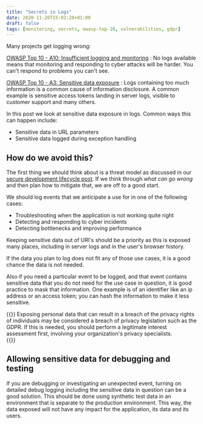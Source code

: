 ```yaml
---
title: "Secrets in Logs"
date: 2020-11-26T15:02:28+01:00
draft: false
tags: [monitoring, secrets, owasp-top-10, vulnerabilities, gdpr]
---
```

Many projects get logging wrong: 

[OWASP Top 10 - A10: Insufficient logging and monitoring](https://owasp.org/www-project-top-ten/2017/A10_2017-Insufficient_Logging%2526Monitoring)
: No logs available means that monitoring and responding to cyber attacks will be harder. You can't 
respond to problems you can't see. 

[OWASP Top 10 - A3: Sensitive data exposure](https://owasp.org/www-project-top-ten/2017/A3_2017-Sensitive_Data_Exposure)
: Logs containing too much information is a common cause of information disclosure. A common example
is sensitive access tokens landing in server logs, visible to customer support and many others. 

In this post we look at sensitive data exposure in logs. Common ways this can happen include: 

- Sensitive data in URL parameters
- Sensitive data logged during exception handling

## How do we avoid this? 
The first thing we should think about is a threat model as discussed in our 
[secure development lifecycle post](../devlifecycle). 
If we think through *what can go wrong* and then plan how to mitigate that, we are off to a good start. 

We should log events that we anticipate a use for in one of the following cases: 

- Troubleshooting when the application is not working quite right
- Detecting and responding to cyber incidents
- Detecting bottlenecks and improving performance

Keeping sensitive data out of URl's should be a priority as this is exposed many places, including 
in server logs and in the user's browser history. 

If the data you plan to log does not fit any of those use cases, it is a good chance the data is 
not needed. 

Also if you need a particular event to be logged, and that event contains sensitive data that you do 
not need for the use case in question, it is good practice to mask that information. One example 
is of an identifier like an ip address or an access token; you can hash the information to make it 
less sensitive. 

{{<warning>}}
Exposing personal data that can result in a breach of the privacy rights of individuals may be 
considered a breach of privacy legislation such as the GDPR. If this is needed, you should perform 
a legitimate interest assessment first, involving your organization's privacy specialists.  
{{</warning>}}

## Allowing sensitive data for debugging and testing
If you are debugging or investigating an unexpected event, turning on detailed debug logging 
including the sensitive data in question can be a good solution. This should be done using 
synthetic test data in an environment that is separate to the production environment. This way, 
the data exposed will not have any impact for the application, its data and its users. 